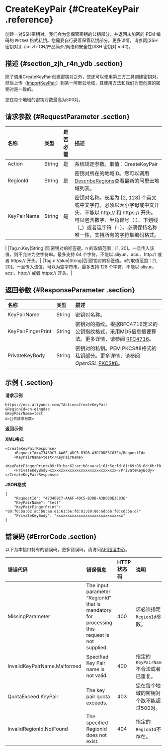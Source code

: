 # CreateKeyPair {#CreateKeyPair .reference}

创建一对SSH密钥对。我们会为您保管密钥的公钥部分，并返回未加密的 PEM 编码的 `PKCS#8` 格式私钥。您需要自行妥善保管私钥部分。更多详情，请参阅[SSH 密钥对](../cn.zh-CN/产品简介/网络和安全性/SSH 密钥对.md#)。

## 描述 {#section_zjh_r4n_ydb .section}

除了调用CreateKeyPair创建密钥对之外，您还可以使用第三方工具创建密钥对，然后上传（[ImportKeyPair](cn.zh-CN/API参考/镜像/ImportImage.md#)）到某一阿里云地域，其使用方法和我们为您创建的密钥对是一致的。

您在每个地域的密钥对数最高为500对。

## 请求参数 {#RequestParameter .section}

|名称|类型|是否必需|描述|
|:-|:-|:---|:-|
|Action|String|是|系统规定参数。取值：CreateKeyPair|
|RegionId|String|是|密钥对所在的地域ID。您可以调用[DescribeRegions](../cn.zh-CN/API参考/地域/DescribeRegions.md#)查看最新的阿里云地域列表。|
|KeyPairName|String|是|密钥对名称。长度为 \[2, 128\] 个英文或中文字符。必须以大小字母或中文开头，不能以 http:// 和 https:// 开头。可以包含数字、半角冒号（:）、下划线（\_）或者连字符（-）。必须保持名称唯一性，支持所有的字符集编码格式。

|
|Tag.n.Key|String|否|密钥对的标签键。n 的取值范围：\[1, 20\]。一旦传入该值，则不允许为空字符串。最多支持 64 个字符，不能以 aliyun、acs:、http:// 或者 https:// 开头。|
|Tag.n.Value|String|否|密钥对的标签值。n的取值范围：\[1, 20\]。一旦传入该值，可以为空字符串。最多支持 128 个字符，不能以 aliyun、acs:、http:// 或者 https:// 开头。|

## 返回参数 {#ResponseParameter .section}

|名称|类型|描述|
|:-|:-|:-|
|KeyPairName|String|密钥对名称。|
|KeyPairFingerPrint|String|密钥对的指纹。根据RFC4716定义的公钥指纹格式，采用MD5信息摘要算法。更多详情，请参阅 [RFC4716](http://tools.ietf.org/html/rfc4716)。|
|PrivateKeyBody|String|密钥对的私钥。PEM PKCS\#8格式的私钥部分。更多详情，请参阅*OpenSSL* [PKCS\#8](https://www.openssl.org/docs/apps/pkcs8.html)。|

## 示例 { .section}

**请求示例**

```
https://ecs.aliyuncs.com/?Action=CreateKeyPair
&RegionId=cn-qingdao
&KeyPairName=test
&<公共请求参数>
```

**返回示例**

**XML格式**

```
<CreateKeyPairResponse>
    <RequestId>473469C7-AA6F-4DC5-B3DB-A3DC0DE3C83E</RequestId>
    <KeyPairName>test</KeyPairName>
    <KeyPairFingerPrint>89:f0:ba:62:ac:b8:aa:e1:61:5e:fd:81:69:86:6d:6b:f0:c0:5a:d7</KeyPairFingerPrint>
    <PrivateKeyBody>xxxxxxxxxxxxxxxxxxxxxxxxxxxxxx</PrivateKeyBody>
</CreateKeyPairResponse>
```

**JSON格式**

```
{
    "RequestId": "473469C7-AA6F-4DC5-B3DB-A3DC0DE3C83E"
    "KeyPairName": "test"
    "KeyPairFingerPrint": "89:f0:ba:62:ac:b8:aa:e1:61:5e:fd:81:69:86:6d:6b:f0:c0:5a:d7"
    "PrivateKeyBody": "xxxxxxxxxxxxxxxxxxxxxxxxxxxxxx"
}
```

## 错误码 {#ErrorCode .section}

以下为本接口特有的错误码。更多错误码，请访问[API错误中心](https://error-center.aliyun.com/status/product/Ecs)。

|错误代码|错误信息|HTTP状态码|说明|
|:---|:---|:------|:-|
|MissingParameter|The input parameter “RegionId” that is mandatory for processing this request is not supplied.|400|您必须指定`RegionId`参数。|
|InvalidKeyPairName.Malformed|Specified Key Pair name is not valid.|400|指定的`KeyPairName`不合法或者已重复。|
|QuotaExceed.KeyPair|The key pair quota exceeds.|403|您在每个地域的密钥对个数不能超过500对。|
|InvalidRegionId.NotFound|The specified RegionId does not exist.|404|指定的`RegionId`不存在。|

